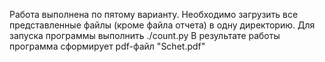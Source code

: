 Работа выполнена по пятому варианту.
Необходимо загрузить все представленные файлы (кроме файла отчета) в одну директорию. 
Для запуска программы выполнить ./count.py 
В результате работы программа сформирует pdf-файл "Schet.pdf" 
